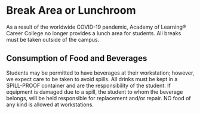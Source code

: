 # Break Area or Lunchroom
As a result of the worldwide COVID-19 pandemic, Academy of Learning® Career College no longer provides a lunch area for students. All breaks must be taken outside of the campus.

## Consumption of Food and Beverages
Students may be permitted to have beverages at their workstation; however, we expect care to be taken to avoid spills. All drinks must be kept in a SPILL-PROOF container and are the responsibility of the student. If equipment is damaged due to a spill, the student to whom the beverage belongs, will be held responsible for replacement and/or repair. NO food of any kind is allowed at workstations.